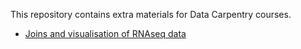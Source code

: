 This repository contains extra materials for Data Carpentry courses.

* [Joins and visualisation of RNAseq data](https://rawgit.com/tavareshugo/data_carpentry_extras/master/rnaseq_visualisation/rnaseq_visualisation.html)
